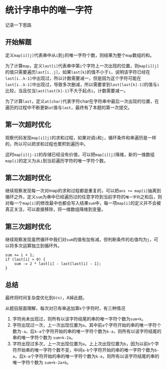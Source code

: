 # 统计字串中的唯一字符

记录一下思路

## 开始解题

定义`map[i][j]`代表串中从`i`到`j`的唯一字符个数，则结果为整个`map`数组的和。

为了计算`map`，定义`last[i]`代表串中第`i`个字符上一次出现的位置，则`map[i][j]`的值只需要遍历`last[i..j]`，如果`last[k]`的值不小于`i`，说明该字符已经在`last[i..k-1]`中出现过，所以计数需要减一，但是因为这个字符可能在`last[i..k-1]`中出现过，导致多次删减，所以需要拿到`last[last[k]-1]`的值与`i`比较，当且仅当`last[last[k]-1]`不大于起点`i`，计数需要减一。

为了计算`last`，定义`at[char]`代表字符char在字符串中最后一次出现的位置，在遍历的过程中不断更新`at`值与`last`，最终有了本题的第一次提交。

## 第一次超时优化

观察代码发现`map[i][j]`的求和过程，如果对调`i`和`j`，循环条件和串遍历是一样的，所以可以把求和过程也累积到遍历中。

这时`map[i][j-1]`的存储已经没有价值，可以把`map[i][j]`降维，新的一维数组`map[i]`的定义为从`i`到当前遍历字符的唯一字符个数。

## 第二次超时优化

继续观察发现每一次对map的求和过程都是重复的，可以把`ans += map[i]`抽离到循环之外，定义`sum`为串中已经遍历过的任意字符到当前字符的`唯一字符`之和后，则对每一个`map[i]`的修改最中也都会写入结果`sum`中，每一项`map[i]`的定义并不会被真正关注，可以直接移除，将一维数组降维到变量。

## 第三次超时优化

继续观察发现虽然循环中我们对`sum`的值有加有减，但判断条件的右值均为`j`，可以将多次运算独立到循环外。

```
sum += i + 1;
if (last[i] > 0) {
    sum -= 2 * last[i] - last[last[i] - 1];
}
```

## 总结

最终将时间复杂度优化到`O(n)`，A掉此题。

从题目层面理解，每次对已有串追加第`k`个字符时，有三种情况
1. 字符尚未出现过，则所有以该字符结尾的串的唯一字符个数为`sum+k`。
2. 字符出现过一次，上一次出现位置为`a`，其中前`a`个字符开始的串的唯一字符个数为`-a`，后`k-a`个字符开始的串的唯一字符个数为`k-a`，则所有以该字符结尾的串的唯一字符个数为 `sum+k-2a`。
3. 字符出现过多次，上一次出现位置为`a`，上上次出现位置为`b`，因为以前`b`个字符开始串的唯一字符个数不变，中间`a-b`个字符开始的串的唯一字符个数为`b-a`，后`k-a`个字符开始的串的唯一字符个数为`k-a`，则所有以该字符结尾的串的唯一字符个数为 `sum+k-2a+b`。